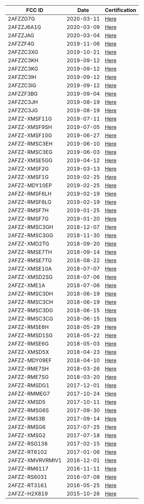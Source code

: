 | FCC ID | Date | Certification |
|---|---|---|
|2AFZZG7G|2020-03-11|[Here](https://gov.fccid.io/2AFZZG7G)|
|2AFZZJ6A1G|2020-03-09|[Here](https://gov.fccid.io/2AFZZJ6A1G)|
|2AFZZJAG|2020-03-04|[Here](https://gov.fccid.io/2AFZZJAG)|
|2AFZZF4G|2019-11-06|[Here](https://gov.fccid.io/2AFZZF4G)|
|2AFZZC3XG|2019-10-21|[Here](https://gov.fccid.io/2AFZZC3XG)|
|2AFZZC3KH|2019-09-12|[Here](https://gov.fccid.io/2AFZZC3KH)|
|2AFZZC3KG|2019-09-12|[Here](https://gov.fccid.io/2AFZZC3KG)|
|2AFZZC3IH|2019-09-12|[Here](https://gov.fccid.io/2AFZZC3IH)|
|2AFZZC3IG|2019-09-12|[Here](https://gov.fccid.io/2AFZZC3IG)|
|2AFZZF3BG|2019-09-04|[Here](https://gov.fccid.io/2AFZZF3BG)|
|2AFZZC3JH|2019-08-19|[Here](https://gov.fccid.io/2AFZZC3JH)|
|2AFZZC3JG|2019-08-19|[Here](https://gov.fccid.io/2AFZZC3JG)|
|2AFZZ-XMSF11G|2019-07-11|[Here](https://gov.fccid.io/2AFZZ-XMSF11G)|
|2AFZZ-XMSF9SH|2019-07-05|[Here](https://gov.fccid.io/2AFZZ-XMSF9SH)|
|2AFZZ-XMSF10G|2019-06-27|[Here](https://gov.fccid.io/2AFZZ-XMSF10G)|
|2AFZZ-RMSC3EH|2019-06-10|[Here](https://gov.fccid.io/2AFZZ-RMSC3EH)|
|2AFZZ-RMSC3EG|2019-06-03|[Here](https://gov.fccid.io/2AFZZ-RMSC3EG)|
|2AFZZ-XMSE5GG|2019-04-12|[Here](https://gov.fccid.io/2AFZZ-XMSE5GG)|
|2AFZZ-XMSF2G|2019-03-13|[Here](https://gov.fccid.io/2AFZZ-XMSF2G)|
|2AFZZ-XMSF1G|2019-02-25|[Here](https://gov.fccid.io/2AFZZ-XMSF1G)|
|2AFZZ-MDY10EP|2019-02-25|[Here](https://gov.fccid.io/2AFZZ-MDY10EP)|
|2AFZZ-RMSF6LH|2019-02-19|[Here](https://gov.fccid.io/2AFZZ-RMSF6LH)|
|2AFZZ-RMSF6LG|2019-02-19|[Here](https://gov.fccid.io/2AFZZ-RMSF6LG)|
|2AFZZ-RMSF7H|2019-01-25|[Here](https://gov.fccid.io/2AFZZ-RMSF7H)|
|2AFZZ-RMSF7G|2019-01-20|[Here](https://gov.fccid.io/2AFZZ-RMSF7G)|
|2AFZZ-RMSC3GH|2018-12-07|[Here](https://gov.fccid.io/2AFZZ-RMSC3GH)|
|2AFZZ-RMSC3GG|2018-11-30|[Here](https://gov.fccid.io/2AFZZ-RMSC3GG)|
|2AFZZ-XMD2TG|2018-09-20|[Here](https://gov.fccid.io/2AFZZ-XMD2TG)|
|2AFZZ-RMSE7TH|2018-09-14|[Here](https://gov.fccid.io/2AFZZ-RMSE7TH)|
|2AFZZ-RMSE7TG|2018-08-22|[Here](https://gov.fccid.io/2AFZZ-RMSE7TG)|
|2AFZZ-XMSE10A|2018-07-07|[Here](https://gov.fccid.io/2AFZZ-XMSE10A)|
|2AFZZ-XMSD2SG|2018-07-06|[Here](https://gov.fccid.io/2AFZZ-XMSD2SG)|
|2AFZZ-XME1A|2018-07-06|[Here](https://gov.fccid.io/2AFZZ-XME1A)|
|2AFZZ-RMSC3DH|2018-06-19|[Here](https://gov.fccid.io/2AFZZ-RMSC3DH)|
|2AFZZ-RMSC3CH|2018-06-19|[Here](https://gov.fccid.io/2AFZZ-RMSC3CH)|
|2AFZZ-RMSC3DG|2018-06-15|[Here](https://gov.fccid.io/2AFZZ-RMSC3DG)|
|2AFZZ-RMSC3CG|2018-06-15|[Here](https://gov.fccid.io/2AFZZ-RMSC3CG)|
|2AFZZ-RMSE6H|2018-05-29|[Here](https://gov.fccid.io/2AFZZ-RMSE6H)|
|2AFZZ-RMSD1SG|2018-05-22|[Here](https://gov.fccid.io/2AFZZ-RMSD1SG)|
|2AFZZ-RMSE6G|2018-05-03|[Here](https://gov.fccid.io/2AFZZ-RMSE6G)|
|2AFZZ-XMSD5X|2018-04-23|[Here](https://gov.fccid.io/2AFZZ-XMSD5X)|
|2AFZZ-MDY09EF|2018-04-10|[Here](https://gov.fccid.io/2AFZZ-MDY09EF)|
|2AFZZ-RME7SH|2018-03-26|[Here](https://gov.fccid.io/2AFZZ-RME7SH)|
|2AFZZ-RME7SG|2018-03-20|[Here](https://gov.fccid.io/2AFZZ-RME7SG)|
|2AFZZ-RMSDG1|2017-12-01|[Here](https://gov.fccid.io/2AFZZ-RMSDG1)|
|2AFZZ-RMMEG7|2017-10-24|[Here](https://gov.fccid.io/2AFZZ-RMMEG7)|
|2AFZZ-XMSD5|2017-10-11|[Here](https://gov.fccid.io/2AFZZ-XMSD5)|
|2AFZZ-RMSG6S|2017-09-30|[Here](https://gov.fccid.io/2AFZZ-RMSG6S)|
|2AFZZ-RMS3B|2017-09-14|[Here](https://gov.fccid.io/2AFZZ-RMS3B)|
|2AFZZ-RMSG6|2017-07-25|[Here](https://gov.fccid.io/2AFZZ-RMSG6)|
|2AFZZ-XMSG2|2017-07-18|[Here](https://gov.fccid.io/2AFZZ-XMSG2)|
|2AFZZ-RSG138|2017-02-15|[Here](https://gov.fccid.io/2AFZZ-RSG138)|
|2AFZZ-RT6102|2017-01-06|[Here](https://gov.fccid.io/2AFZZ-RT6102)|
|2AFZZ-XMVRVRMIV1|2016-12-01|[Here](https://gov.fccid.io/2AFZZ-XMVRVRMIV1)|
|2AFZZ-RM6117|2016-11-11|[Here](https://gov.fccid.io/2AFZZ-RM6117)|
|2AFZZ-RS6031|2016-07-08|[Here](https://gov.fccid.io/2AFZZ-RS6031)|
|2AFZZ-RT3161|2016-05-25|[Here](https://gov.fccid.io/2AFZZ-RT3161)|
|2AFZZ-H2X819|2015-10-26|[Here](https://gov.fccid.io/2AFZZ-H2X819)|
